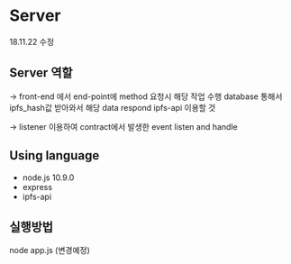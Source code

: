 <h1>Server</h1>
18.11.22 수정

<h2>Server 역할</h2>

-> front-end 에서 end-point에 method 요청시 해당 작업 수행
   database 통해서 ipfs_hash값 받아와서 해당 data respond
   ipfs-api 이용할 것
   
-> listener 이용하여 contract에서 발생한 event listen and handle

<h2>Using language</h2>

- node.js 10.9.0
- express
- ipfs-api

<h2>실행방법</h2>
node app.js (변경예정)
